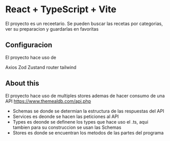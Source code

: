 # React + TypeScript + Vite

El proyecto es un receetario. Se pueden buscar las recetas por categorias, ver su preparacion y guardarlas en favoritas

## Configuracion

El proyecto hace uso de

Axios
Zod
Zustand
router
tailwind

## About this

El proyecto hace uso de multiples stores ademas de hacer consumo de una API https://www.themealdb.com/api.php

- Schemas se donde se determian la estructura de las respuestas del API
- Services es deonde se hacen las peticiones al API
- Types es deonde se definene los types que hace uso el .ts, aqui tambien para su construccion se usan las Schemas
- Stores es donde se encuentran los metodos de las partes del programa




